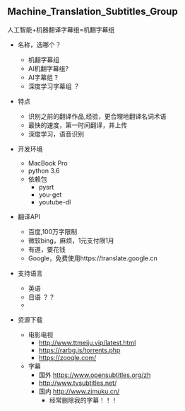 ## Machine_Translation_Subtitles_Group
人工智能+机器翻译字幕组=机翻字幕组

- 名称，选哪个？
    - 机翻字幕组
    - AI机翻字幕组?
    - AI字幕组 ?
    - 深度学习字幕组 ？


- 特点
    - 识别之前的翻译作品,经验，更合理地翻译名词术语
    - 最快的速度，第一时间翻译，并上传
    - 深度学习，语音识别



- 开发环境
    - MacBook Pro
    - python 3.6
    - 依赖包
        - pysrt
        - you-get
        - youtube-dl
    
- 翻译API
    - 百度,100万字限制
    - 微软bing，麻烦，1元支付限1月
    - 有道，要花钱
    - Google，免费使用https://translate.google.cn
- 支持语言
    - 英语
    - 日语 ？？
    - 
- 资源下载
    - 电影电视
        - http://www.ttmeiju.vip/latest.html
        - https://rarbg.is/torrents.php
        - https://zooqle.com/    
    - 字幕
        - 国外 https://www.opensubtitles.org/zh
        - http://www.tvsubtitles.net/
        - 国内 http://www.zimuku.cn/
            - 经常删除我的字幕！！！
